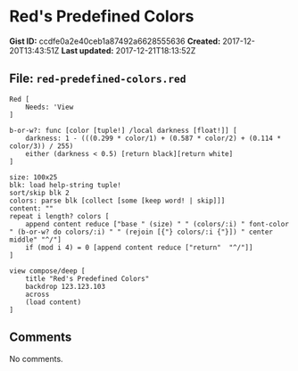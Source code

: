 # Red's Predefined Colors

**Gist ID:** ccdfe0a2e40ceb1a87492a6628555636
**Created:** 2017-12-20T13:43:51Z
**Last updated:** 2017-12-21T18:13:52Z

## File: `red-predefined-colors.red`

```Red
Red [
	Needs: 'View
]

b-or-w?: func [color [tuple!] /local darkness [float!]] [
    darkness: 1 - (((0.299 * color/1) + (0.587 * color/2) + (0.114 * color/3)) / 255)
    either (darkness < 0.5) [return black][return white]
]

size: 100x25
blk: load help-string tuple!
sort/skip blk 2
colors: parse blk [collect [some [keep word! | skip]]]
content: ""
repeat i length? colors [
    append content reduce ["base " (size) " " (colors/:i) " font-color " (b-or-w? do colors/:i) " " (rejoin [{"} colors/:i {"}]) " center middle" "^/"]
    if (mod i 4) = 0 [append content reduce ["return"  "^/"]]
]

view compose/deep [
    title "Red's Predefined Colors"
    backdrop 123.123.103
    across
    (load content)
]

```

## Comments

No comments.
